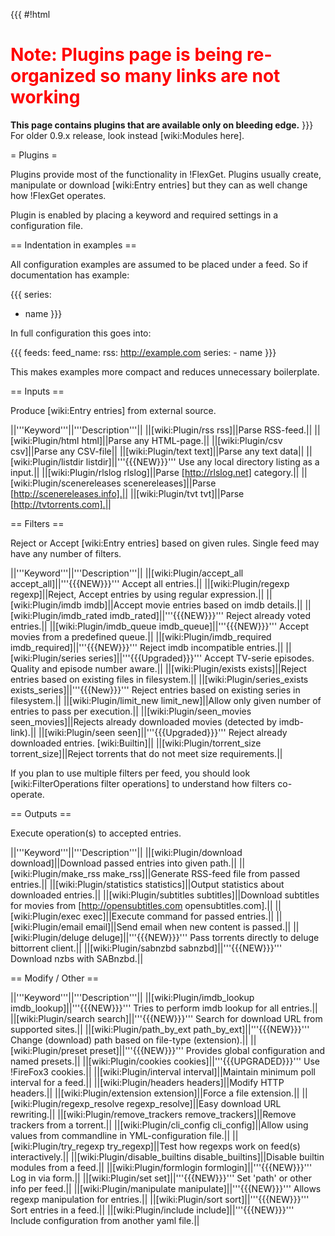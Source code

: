 {{{
#!html
<h1 style="text-align: left; color: red">Note: Plugins page is being re-organized so many links are not working</h1>
<b>This page contains plugins that are available only on bleeding edge.</b> 
}}}
For older 0.9.x release, look instead [wiki:Modules here].

= Plugins =

Plugins provide most of the functionality in !FlexGet. Plugins usually create, manipulate or download [wiki:Entry entries] but they can as well change how !FlexGet operates.

Plugin is enabled by placing a keyword and required settings in a configuration file.

== Indentation in examples ==

All configuration examples are assumed to be placed under a feed. So if documentation has example:

{{{
series:
  - name
}}}

In full configuration this goes into:

{{{
feeds:
  feed_name:
    rss: http://example.com
    series:
      - name
}}}

This makes examples more compact and reduces unnecessary boilerplate.

== Inputs ==

Produce [wiki:Entry entries] from external source.

||'''Keyword'''||'''Description'''||
||[wiki:Plugin/rss rss]||Parse RSS-feed.||
||[wiki:Plugin/html html]||Parse any HTML-page.||
||[wiki:Plugin/csv csv]||Parse any CSV-file||
||[wiki:Plugin/text text]||Parse any text data||
||[wiki:Plugin/listdir listdir]||'''{{{NEW}}}''' Use any local directory listing as a input.||
||[wiki:Plugin/rlslog rlslog]||Parse [http://rlslog.net] category.||
||[wiki:Plugin/scenereleases scenereleases]||Parse [http://scenereleases.info].||
||[wiki:Plugin/tvt tvt]||Parse [http://tvtorrents.com].||

== Filters ==

Reject or Accept [wiki:Entry entries] based on given rules. Single feed may have any number of filters.

||'''Keyword'''||'''Description'''||
||[wiki:Plugin/accept_all accept_all]||'''{{{NEW}}}'''  Accept all entries.||
||[wiki:Plugin/regexp regexp]||Reject, Accept entries by using regular expression.||
||[wiki:Plugin/imdb imdb]||Accept movie entries based on imdb details.||
||[wiki:Plugin/imdb_rated imdb_rated]||'''{{{NEW}}}''' Reject already voted entries.||
||[wiki:Plugin/imdb_queue imdb_queue]||'''{{{NEW}}}''' Accept movies from a predefined queue.||
||[wiki:Plugin/imdb_required imdb_required]||'''{{{NEW}}}''' Reject imdb incompatible entries.||
||[wiki:Plugin/series series]||'''{{{Upgraded}}}''' Accept TV-serie episodes. Quality and episode number aware.||
||[wiki:Plugin/exists exists]||Reject entries based on existing files in filesystem.||
||[wiki:Plugin/series_exists exists_series]||'''{{{New}}}''' Reject entries based on existing series in filesystem.||
||[wiki:Plugin/limit_new limit_new]||Allow only given number of entries to pass per execution.||
||[wiki:Plugin/seen_movies seen_movies]||Rejects already downloaded movies (detected by imdb-link).||
||[wiki:Plugin/seen seen]||'''{{{Upgraded}}}''' Reject already downloaded entries. [wiki:Builtin]||
||[wiki:Plugin/torrent_size torrent_size]||Reject torrents that do not meet size requirements.||

If you plan to use multiple filters per feed, you should look [wiki:FilterOperations filter operations] to understand how filters co-operate.

== Outputs ==

Execute operation(s) to accepted entries.

||'''Keyword'''||'''Description'''||
||[wiki:Plugin/download download]||Download passed entries into given path.||
||[wiki:Plugin/make_rss make_rss]||Generate RSS-feed file from passed entries.||
||[wiki:Plugin/statistics statistics]||Output statistics about downloaded entries.||
||[wiki:Plugin/subtitles subtitles]||Download subtitles for movies from [http://opensubtitles.com opensubtitles.com].||
||[wiki:Plugin/exec exec]||Execute command for passed entries.||
||[wiki:Plugin/email email]||Send email when new content is passed.||
||[wiki:Plugin/deluge deluge]||'''{{{NEW}}}'''  Pass torrents directly to deluge bittorrent client.||
||[wiki:Plugin/sabnzbd sabnzbd]||'''{{{NEW}}}'''  Download nzbs with SABnzbd.||

== Modify / Other ==

||'''Keyword'''||'''Description'''||
||[wiki:Plugin/imdb_lookup imdb_lookup]||'''{{{NEW}}}'''  Tries to perform imdb lookup for all entries.||
||[wiki:Plugin/search search]||'''{{{NEW}}}'''  Search for download URL from supported sites.||
||[wiki:Plugin/path_by_ext path_by_ext]||'''{{{NEW}}}'''  Change (download) path based on file-type (extension).||
||[wiki:Plugin/preset preset]||'''{{{NEW}}}'''  Provides global configuration and named presets.||
||[wiki:Plugin/cookies cookies]||'''{{{UPGRADED}}}''' Use !FireFox3 cookies.||
||[wiki:Plugin/interval interval]||Maintain minimum poll interval for a feed.||
||[wiki:Plugin/headers headers]||Modify HTTP headers.||
||[wiki:Plugin/extension extension]||Force a file extension.||
||[wiki:Plugin/regexp_resolve regexp_resolve]||Easy download URL rewriting.||
||[wiki:Plugin/remove_trackers remove_trackers]||Remove trackers from a torrent.||
||[wiki:Plugin/cli_config cli_config]||Allow using values from commandline in YML-configuration file.||
||[wiki:Plugin/try_regexp try_regexp]||Test how regexps work on feed(s) interactively.||
||[wiki:Plugin/disable_builtins disable_builtins]||Disable builtin modules from a feed.||
||[wiki:Plugin/formlogin formlogin]||'''{{{NEW}}}'''  Log in via form.||
||[wiki:Plugin/set set]||'''{{{NEW}}}'''  Set 'path' or other info per feed.||
||[wiki:Plugin/manipulate manipulate]||'''{{{NEW}}}'''  Allows regexp manipulation for entries.||
||[wiki:Plugin/sort sort]||'''{{{NEW}}}'''  Sort entries in a feed.||
||[wiki:Plugin/include include]||'''{{{NEW}}}'''  Include configuration from another yaml file.||
